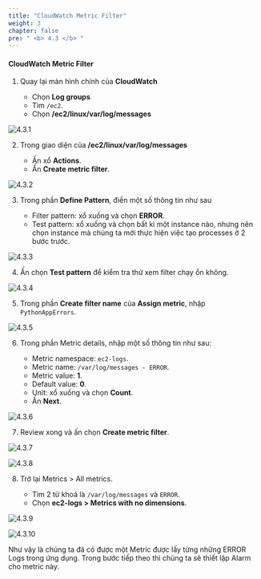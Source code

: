 ```yaml
---
title: "CloudWatch Metric Filter"
weight: 3
chapter: false
pre: " <b> 4.3 </b> "
---
```


#### CloudWatch Metric Filter

1. Quay lại màn hình chính của **CloudWatch**

   - Chọn **Log groups**
   - Tìm `/ec2`.
   - Chọn **/ec2/linux/var/log/messages**

![4.3.1](/images/4-cloud-watch-logs/4.3-metric-filter/4.3.1.png)

2. Trong giao diện của **/ec2/linux/var/log/messages**

   - Ấn xổ **Actions**.
   - Ấn **Create metric filter**.

![4.3.2](/images/4-cloud-watch-logs/4.3-metric-filter/4.3.2.png)

3. Trong phần **Define Pattern**, điền một số thông tin như sau

   - Filter pattern: xổ xuống và chọn **ERROR**.
   - Test pattern: xổ xuống và chọn bất kì một instance nào, nhưng nên chọn instance mà chúng ta mới thực hiện việc tạo processes ở 2 bước trước.

![4.3.3](/images/4-cloud-watch-logs/4.3-metric-filter/4.3.3.png)

4. Ấn chọn **Test pattern** để kiểm tra thử xem filter chạy ổn không.

![4.3.4](/images/4-cloud-watch-logs/4.3-metric-filter/4.3.4.png)

5. Trong phần **Create filter name** của **Assign metric**, nhập `PythonAppErrors`.

![4.3.5](/images/4-cloud-watch-logs/4.3-metric-filter/4.3.5.png)

6. Trong phần Metric details, nhập một số thông tin như sau:

   - Metric namespace: `ec2-logs`.
   - Metric name: `/var/log/messages - ERROR`.
   - Metric value: **1**.
   - Default value: **0**.
   - Unit: xổ xuống và chọn **Count**.
   - Ấn **Next**.

![4.3.6](/images/4-cloud-watch-logs/4.3-metric-filter/4.3.6.png)

7. Review xong và ấn chọn **Create metric filter**.

![4.3.7](/images/4-cloud-watch-logs/4.3-metric-filter/4.3.7.png)

![4.3.8](/images/4-cloud-watch-logs/4.3-metric-filter/4.3.8.png)

8. Trở lại Metrics > All metrics.

   - Tìm 2 từ khoá là `/var/log/messages` và `ERROR`.
   - Chọn **ec2-logs > Metrics with no dimensions**.

![4.3.9](/images/4-cloud-watch-logs/4.3-metric-filter/4.3.9.png)

![4.3.10](/images/4-cloud-watch-logs/4.3-metric-filter/4.3.10.png)

Như vậy là chúng ta đã có được một Metric được lấy từng những ERROR Logs trong ứng dụng. Trong bước tiếp theo thì chúng ta sẽ thiết lập Alarm cho metric này.
